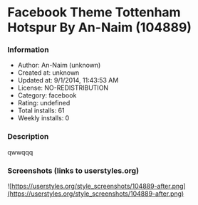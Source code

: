 # Facebook Theme Tottenham Hotspur By An-Naim (104889)

### Information
- Author: An-Naim (unknown)
- Created at: unknown
- Updated at: 9/1/2014, 11:43:53 AM
- License: NO-REDISTRIBUTION
- Category: facebook
- Rating: undefined
- Total installs: 61
- Weekly installs: 0


### Description
qwwqqq


### Screenshots (links to userstyles.org)
![https://userstyles.org/style_screenshots/104889-after.png](https://userstyles.org/style_screenshots/104889-after.png)


